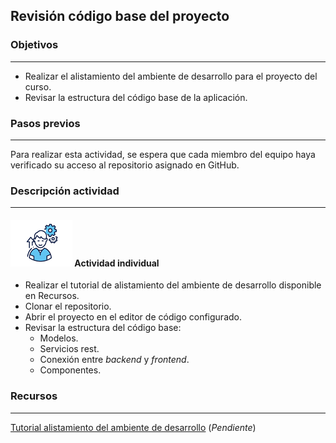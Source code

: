 ## Revisión código base del proyecto

### Objetivos
---

* Realizar el alistamiento del ambiente de desarrollo para el proyecto del curso.
* Revisar la estructura del código base de la aplicación.


### Pasos previos
---

Para realizar esta actividad, se espera que cada miembro del equipo haya verificado su acceso al repositorio asignado en GitHub.

### Descripción actividad
---

#### ![](./../../../assets/images/individuo.png) Actividad individual

* Realizar el tutorial de alistamiento del ambiente de desarrollo disponible en Recursos.
* Clonar el repositorio.
* Abrir el proyecto en el editor de código configurado.
* Revisar la estructura del código base:
  * Modelos.
  * Servicios rest.
  * Conexión entre *backend* y *frontend*.
  * Componentes.

### Recursos 
---

[Tutorial alistamiento del ambiente de desarrollo]() (*Pendiente*)


